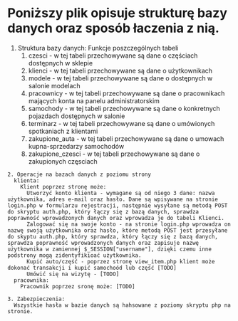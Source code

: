 # Poniższy plik opisuje strukturę bazy danych oraz sposób łaczenia z nią.

  1. Struktura bazy danych:
    Funkcje poszczególnych tabeli
      1. czesci - w tej tabeli przechowywane są dane o częściach dostępnych w sklepie
      2. klienci - w tej tabeli przechowywane są dane o użytkownikach
      3. modele - w tej tabeli przechowywane są dane o dostępnych w salonie modelach
      4. pracownicy - w tej tabeli przechowywane są dane o pracownikach mających konta na panelu administratorskim
      5. samochody - w tej tabeli przechowywane są dane o konkretnych pojazdach dostępnych w salonie
      6. terminarz - w tej tabeli przechowywane są dane o umówionych spotkaniach z klientami
      7. zakupione_auta - w tej tabeli przechowywane są dane o umowach kupna-sprzedarzy samochodów
      8. zakupione_czesci - w tej tabeli przechowywane są dane o zakupionych częsciach

    2. Operacje na bazach danych z poziomu strony
      klienta:
        Klient poprzez stronę może:
          Utworzyć konto klienta - wymagane są od niego 3 dane: nazwa użytkownika, adres e-mail oraz hasło. Dane są wpisywane na stronie login.php w formularzu rejestracji, następnie wysyłane są metodą POST do skryptu auth.php, który łączy się z bazą danych, sprawdza poprawność wprowadzonych danych oraz wprowadza je do tabeli Klienci.
          Zalogować się na swoje konto - na stronie login.php wprowadza on nazwę swoją użytkownika oraz hasło, które metodą POST jest przesyłane do skyptu auth.php, który sprawdza, który łączy się z bazą danych, sprawdza poprawność wprowadzonych danych oraz zapisuje nazwę użytkownika w zamiennej $_SESSION["username"], dzięki czemu inne podstrony mogą zidentyfikioać użytkownika.
          Kupić auto/część - poprzez stronę view_item.php klient może dokonać transakcji i kupić samochoód lub część [TODO]
          Umówić się na wizytę - [TODO]
      pracownika:
        Pracownik poprzez sronę może: [TODO]

    3. Zabezpieczenia:
      Wszystkie hasła w bazie danych są hahsowane z poziomy skryptu php na stronie.
